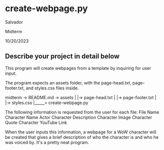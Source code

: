 # create-webpage.py

Salvador

Midterm

10/20/2023

## Describe your project in detail below

This program will create webpages from a template by inquiring for user input.

The program expects an assets folder, with the page-head.txt, page-footer.txt, and styles.css files inside.

midterm
-> README.md
-> assets
|   |-> page-head.txt
|   |-> page-footer.txt
|   |-> styles.css
|_____> create-webpage.py

The following information is requested from the user for each file:
File Name
Character Name
Actor
Character Description
Character Image
Character Quote
Character YouTube Link

When the user inputs this information, a webpage for a WoW character will be created that gives a brief description of who the character is and who he was voiced by. It's a pretty neat program.

